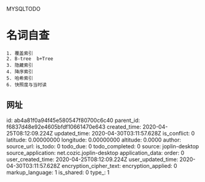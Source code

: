 MYSQLTODO

# 名词自查
```
1. 覆盖索引
2. B-tree  b+Tree
3. 隐藏索引	
4. 降序索引
5. 哈希索引
6. 快照度与当时读
```

## 网址

id: ab4a81f0a94f45e580547f80700c6c40
parent_id: f6837d48e92e4605bfdf10661470e643
created_time: 2020-04-25T08:12:09.224Z
updated_time: 2020-04-30T03:11:57.628Z
is_conflict: 0
latitude: 0.00000000
longitude: 0.00000000
altitude: 0.0000
author: 
source_url: 
is_todo: 0
todo_due: 0
todo_completed: 0
source: joplin-desktop
source_application: net.cozic.joplin-desktop
application_data: 
order: 0
user_created_time: 2020-04-25T08:12:09.224Z
user_updated_time: 2020-04-30T03:11:57.628Z
encryption_cipher_text: 
encryption_applied: 0
markup_language: 1
is_shared: 0
type_: 1